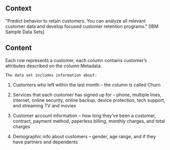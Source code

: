 ## Context

"Predict behavior to retain customers. You can analyze all relevant customer data and develop focused customer retention programs." [IBM Sample Data Sets]

## Content

Each row represents a customer, each column contains customer’s attributes described on the column Metadata.

`The data set includes information about:`

1. Customers who left within the last month – the column is called Churn

2. Services that each customer has signed up for – phone, multiple lines, internet, online security, online backup, device protection, tech support, and streaming TV and movies

3. Customer account information – how long they’ve been a customer, contract, payment method, paperless billing, monthly charges, and total charges

4. Demographic info about customers – gender, age range, and if they have partners and dependents
